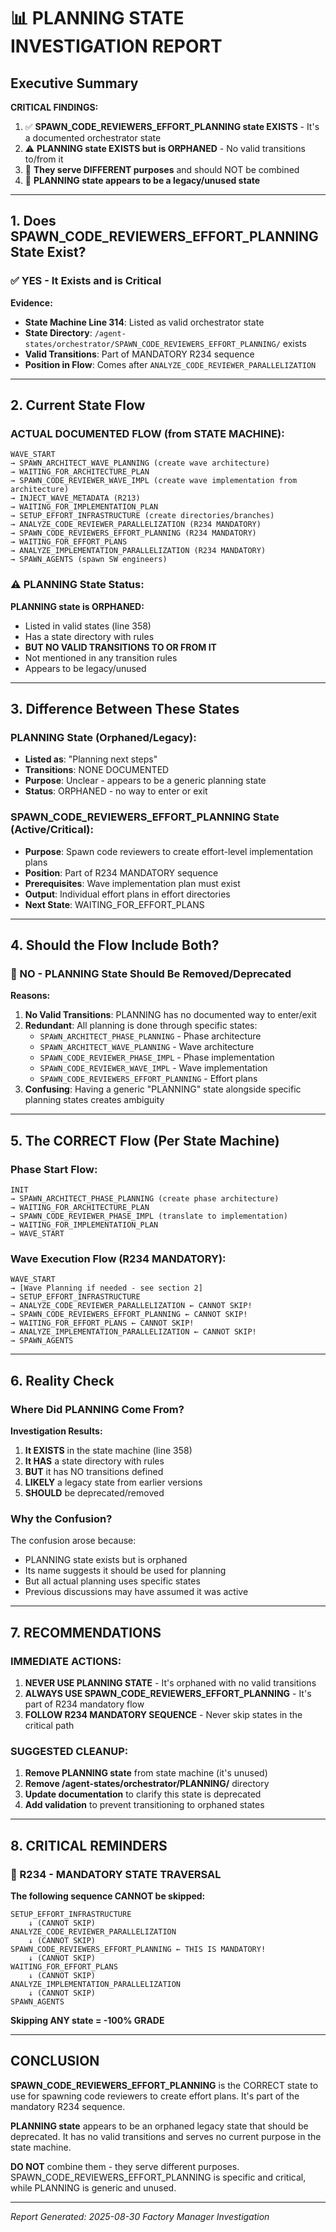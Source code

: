 # 📊 PLANNING STATE INVESTIGATION REPORT

## Executive Summary

**CRITICAL FINDINGS:**
1. ✅ **SPAWN_CODE_REVIEWERS_EFFORT_PLANNING state EXISTS** - It's a documented orchestrator state
2. ⚠️ **PLANNING state EXISTS but is ORPHANED** - No valid transitions to/from it
3. 🔴 **They serve DIFFERENT purposes** and should NOT be combined
4. 🚨 **PLANNING state appears to be a legacy/unused state**

---

## 1. Does SPAWN_CODE_REVIEWERS_EFFORT_PLANNING State Exist?

### ✅ YES - It Exists and is Critical

**Evidence:**
- **State Machine Line 314**: Listed as valid orchestrator state
- **State Directory**: `/agent-states/orchestrator/SPAWN_CODE_REVIEWERS_EFFORT_PLANNING/` exists
- **Valid Transitions**: Part of MANDATORY R234 sequence
- **Position in Flow**: Comes after `ANALYZE_CODE_REVIEWER_PARALLELIZATION`

---

## 2. Current State Flow

### ACTUAL DOCUMENTED FLOW (from STATE MACHINE):

```
WAVE_START 
→ SPAWN_ARCHITECT_WAVE_PLANNING (create wave architecture)
→ WAITING_FOR_ARCHITECTURE_PLAN
→ SPAWN_CODE_REVIEWER_WAVE_IMPL (create wave implementation from architecture)
→ INJECT_WAVE_METADATA (R213)
→ WAITING_FOR_IMPLEMENTATION_PLAN
→ SETUP_EFFORT_INFRASTRUCTURE (create directories/branches)
→ ANALYZE_CODE_REVIEWER_PARALLELIZATION (R234 MANDATORY)
→ SPAWN_CODE_REVIEWERS_EFFORT_PLANNING (R234 MANDATORY)
→ WAITING_FOR_EFFORT_PLANS
→ ANALYZE_IMPLEMENTATION_PARALLELIZATION (R234 MANDATORY)
→ SPAWN_AGENTS (spawn SW engineers)
```

### ⚠️ PLANNING State Status:

**PLANNING state is ORPHANED:**
- Listed in valid states (line 358)
- Has a state directory with rules
- **BUT NO VALID TRANSITIONS TO OR FROM IT**
- Not mentioned in any transition rules
- Appears to be legacy/unused

---

## 3. Difference Between These States

### PLANNING State (Orphaned/Legacy):
- **Listed as**: "Planning next steps" 
- **Transitions**: NONE DOCUMENTED
- **Purpose**: Unclear - appears to be a generic planning state
- **Status**: ORPHANED - no way to enter or exit

### SPAWN_CODE_REVIEWERS_EFFORT_PLANNING State (Active/Critical):
- **Purpose**: Spawn code reviewers to create effort-level implementation plans
- **Position**: Part of R234 MANDATORY sequence
- **Prerequisites**: Wave implementation plan must exist
- **Output**: Individual effort plans in effort directories
- **Next State**: WAITING_FOR_EFFORT_PLANS

---

## 4. Should the Flow Include Both?

### 🔴 NO - PLANNING State Should Be Removed/Deprecated

**Reasons:**
1. **No Valid Transitions**: PLANNING has no documented way to enter/exit
2. **Redundant**: All planning is done through specific states:
   - `SPAWN_ARCHITECT_PHASE_PLANNING` - Phase architecture
   - `SPAWN_ARCHITECT_WAVE_PLANNING` - Wave architecture  
   - `SPAWN_CODE_REVIEWER_PHASE_IMPL` - Phase implementation
   - `SPAWN_CODE_REVIEWER_WAVE_IMPL` - Wave implementation
   - `SPAWN_CODE_REVIEWERS_EFFORT_PLANNING` - Effort plans
3. **Confusing**: Having a generic "PLANNING" state alongside specific planning states creates ambiguity

---

## 5. The CORRECT Flow (Per State Machine)

### Phase Start Flow:
```
INIT
→ SPAWN_ARCHITECT_PHASE_PLANNING (create phase architecture)
→ WAITING_FOR_ARCHITECTURE_PLAN
→ SPAWN_CODE_REVIEWER_PHASE_IMPL (translate to implementation)
→ WAITING_FOR_IMPLEMENTATION_PLAN
→ WAVE_START
```

### Wave Execution Flow (R234 MANDATORY):
```
WAVE_START
→ [Wave Planning if needed - see section 2]
→ SETUP_EFFORT_INFRASTRUCTURE
→ ANALYZE_CODE_REVIEWER_PARALLELIZATION ← CANNOT SKIP!
→ SPAWN_CODE_REVIEWERS_EFFORT_PLANNING ← CANNOT SKIP!
→ WAITING_FOR_EFFORT_PLANS ← CANNOT SKIP!
→ ANALYZE_IMPLEMENTATION_PARALLELIZATION ← CANNOT SKIP!
→ SPAWN_AGENTS
```

---

## 6. Reality Check

### Where Did PLANNING Come From?

**Investigation Results:**
1. **It EXISTS** in the state machine (line 358)
2. **It HAS** a state directory with rules
3. **BUT** it has NO transitions defined
4. **LIKELY** a legacy state from earlier versions
5. **SHOULD** be deprecated/removed

### Why the Confusion?

The confusion arose because:
- PLANNING state exists but is orphaned
- Its name suggests it should be used for planning
- But all actual planning uses specific states
- Previous discussions may have assumed it was active

---

## 7. RECOMMENDATIONS

### IMMEDIATE ACTIONS:

1. **NEVER USE PLANNING STATE** - It's orphaned with no valid transitions
2. **ALWAYS USE SPAWN_CODE_REVIEWERS_EFFORT_PLANNING** - It's part of R234 mandatory flow
3. **FOLLOW R234 MANDATORY SEQUENCE** - Never skip states in the critical path

### SUGGESTED CLEANUP:

1. **Remove PLANNING state** from state machine (it's unused)
2. **Remove /agent-states/orchestrator/PLANNING/** directory
3. **Update documentation** to clarify this state is deprecated
4. **Add validation** to prevent transitioning to orphaned states

---

## 8. CRITICAL REMINDERS

### 🔴 R234 - MANDATORY STATE TRAVERSAL

**The following sequence CANNOT be skipped:**
```
SETUP_EFFORT_INFRASTRUCTURE
    ↓ (CANNOT SKIP)
ANALYZE_CODE_REVIEWER_PARALLELIZATION
    ↓ (CANNOT SKIP)
SPAWN_CODE_REVIEWERS_EFFORT_PLANNING ← THIS IS MANDATORY!
    ↓ (CANNOT SKIP)
WAITING_FOR_EFFORT_PLANS
    ↓ (CANNOT SKIP)
ANALYZE_IMPLEMENTATION_PARALLELIZATION
    ↓ (CANNOT SKIP)
SPAWN_AGENTS
```

**Skipping ANY state = -100% GRADE**

---

## CONCLUSION

**SPAWN_CODE_REVIEWERS_EFFORT_PLANNING** is the CORRECT state to use for spawning code reviewers to create effort plans. It's part of the mandatory R234 sequence.

**PLANNING state** appears to be an orphaned legacy state that should be deprecated. It has no valid transitions and serves no current purpose in the state machine.

**DO NOT** combine them - they serve different purposes. SPAWN_CODE_REVIEWERS_EFFORT_PLANNING is specific and critical, while PLANNING is generic and unused.

---

*Report Generated: 2025-08-30*
*Factory Manager Investigation*